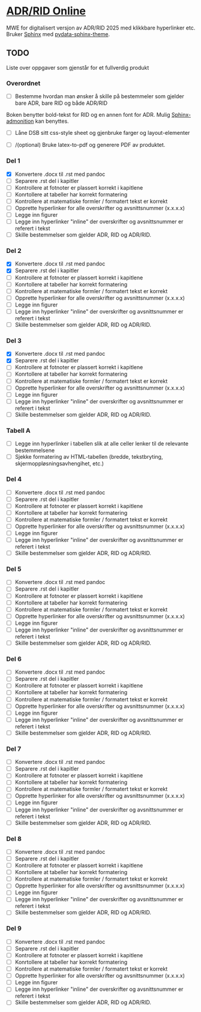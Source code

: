 # [ADR/RID Online](https://freeyolo.github.io/ADRRIDOnline/)

MWE for digitalisert versjon av ADR/RID 2025 med klikkbare hyperlinker etc.
Bruker [Sphinx](https://www.sphinx-doc.org/en/master/index.html) med [pydata-sphinx-theme](https://pydata-sphinx-theme.readthedocs.io/en/stable/index.html). 

## TODO

Liste over oppgaver som gjenstår for et fullverdig produkt

### Overordnet

- [ ] Bestemme hvordan man ønsker å skille på bestemmeler som gjelder bare ADR, bare RID og både ADR/RID

Boken benytter bold-tekst for RID og en annen font for ADR. Mulig [Sphinx-admonition](https://pydata-sphinx-theme.readthedocs.io/en/stable/examples/kitchen-sink/admonitions.html) kan benyttes.

- [ ] Låne DSB sitt css-style sheet og gjenbruke farger og layout-elementer
- [ ] /(optional) Bruke latex-to-pdf og generere PDF av produktet. 



### Del 1

- [x] Konvertere .docx til .rst med pandoc
- [ ] Separere .rst del i kapitler
- [ ] Kontrollere at fotnoter er plassert korrekt i kapitlene
- [ ] Konrtollere at tabeller har korrekt formatering
- [ ] Kontrollere at matematiske formler / formatert tekst er korrekt
- [ ] Opprette hyperlinker for alle overskrifter og avsnittsnummer (x.x.x.x)
- [ ] Legge inn figurer
- [ ] Legge inn hyperlinker "inline" der overskrifter og avsnittsnummer er referert i tekst
- [ ] Skille bestemmelser som gjelder ADR, RID og ADR/RID.

### Del 2

- [x] Konvertere .docx til .rst med pandoc
- [x] Separere .rst del i kapitler
- [ ] Kontrollere at fotnoter er plassert korrekt i kapitlene
- [ ] Konrtollere at tabeller har korrekt formatering
- [ ] Kontrollere at matematiske formler / formatert tekst er korrekt
- [ ] Opprette hyperlinker for alle overskrifter og avsnittsnummer (x.x.x.x)
- [ ] Legge inn figurer
- [ ] Legge inn hyperlinker "inline" der overskrifter og avsnittsnummer er referert i tekst
- [ ] Skille bestemmelser som gjelder ADR, RID og ADR/RID.

### Del 3

- [x] Konvertere .docx til .rst med pandoc
- [x] Separere .rst del i kapitler
- [ ] Kontrollere at fotnoter er plassert korrekt i kapitlene
- [ ] Konrtollere at tabeller har korrekt formatering
- [ ] Kontrollere at matematiske formler / formatert tekst er korrekt
- [ ] Opprette hyperlinker for alle overskrifter og avsnittsnummer (x.x.x.x)
- [ ] Legge inn figurer
- [ ] Legge inn hyperlinker "inline" der overskrifter og avsnittsnummer er referert i tekst
- [ ] Skille bestemmelser som gjelder ADR, RID og ADR/RID.

### Tabell A

- [ ] Legge inn hyperlinker i tabellen slik at alle celler lenker til de relevante bestemmelsene
- [ ] Sjekke formatering av HTML-tabellen (bredde, tekstbryting, skjermoppløsningsavhengihet, etc.)

### Del 4

- [ ] Konvertere .docx til .rst med pandoc
- [ ] Separere .rst del i kapitler
- [ ] Kontrollere at fotnoter er plassert korrekt i kapitlene
- [ ] Konrtollere at tabeller har korrekt formatering
- [ ] Kontrollere at matematiske formler / formatert tekst er korrekt
- [ ] Opprette hyperlinker for alle overskrifter og avsnittsnummer (x.x.x.x)
- [ ] Legge inn figurer
- [ ] Legge inn hyperlinker "inline" der overskrifter og avsnittsnummer er referert i tekst
- [ ] Skille bestemmelser som gjelder ADR, RID og ADR/RID.

### Del 5

- [ ] Konvertere .docx til .rst med pandoc
- [ ] Separere .rst del i kapitler
- [ ] Kontrollere at fotnoter er plassert korrekt i kapitlene
- [ ] Konrtollere at tabeller har korrekt formatering
- [ ] Kontrollere at matematiske formler / formatert tekst er korrekt
- [ ] Opprette hyperlinker for alle overskrifter og avsnittsnummer (x.x.x.x)
- [ ] Legge inn figurer
- [ ] Legge inn hyperlinker "inline" der overskrifter og avsnittsnummer er referert i tekst
- [ ] Skille bestemmelser som gjelder ADR, RID og ADR/RID.

### Del 6

- [ ] Konvertere .docx til .rst med pandoc
- [ ] Separere .rst del i kapitler
- [ ] Kontrollere at fotnoter er plassert korrekt i kapitlene
- [ ] Konrtollere at tabeller har korrekt formatering
- [ ] Kontrollere at matematiske formler / formatert tekst er korrekt
- [ ] Opprette hyperlinker for alle overskrifter og avsnittsnummer (x.x.x.x)
- [ ] Legge inn figurer
- [ ] Legge inn hyperlinker "inline" der overskrifter og avsnittsnummer er referert i tekst
- [ ] Skille bestemmelser som gjelder ADR, RID og ADR/RID.

### Del 7

- [ ] Konvertere .docx til .rst med pandoc
- [ ] Separere .rst del i kapitler
- [ ] Kontrollere at fotnoter er plassert korrekt i kapitlene
- [ ] Konrtollere at tabeller har korrekt formatering
- [ ] Kontrollere at matematiske formler / formatert tekst er korrekt
- [ ] Opprette hyperlinker for alle overskrifter og avsnittsnummer (x.x.x.x)
- [ ] Legge inn figurer
- [ ] Legge inn hyperlinker "inline" der overskrifter og avsnittsnummer er referert i tekst
- [ ] Skille bestemmelser som gjelder ADR, RID og ADR/RID.

### Del 8

- [ ] Konvertere .docx til .rst med pandoc
- [ ] Separere .rst del i kapitler
- [ ] Kontrollere at fotnoter er plassert korrekt i kapitlene
- [ ] Konrtollere at tabeller har korrekt formatering
- [ ] Kontrollere at matematiske formler / formatert tekst er korrekt
- [ ] Opprette hyperlinker for alle overskrifter og avsnittsnummer (x.x.x.x)
- [ ] Legge inn figurer
- [ ] Legge inn hyperlinker "inline" der overskrifter og avsnittsnummer er referert i tekst
- [ ] Skille bestemmelser som gjelder ADR, RID og ADR/RID.

### Del 9

- [ ] Konvertere .docx til .rst med pandoc
- [ ] Separere .rst del i kapitler
- [ ] Kontrollere at fotnoter er plassert korrekt i kapitlene
- [ ] Konrtollere at tabeller har korrekt formatering
- [ ] Kontrollere at matematiske formler / formatert tekst er korrekt
- [ ] Opprette hyperlinker for alle overskrifter og avsnittsnummer (x.x.x.x)
- [ ] Legge inn figurer
- [ ] Legge inn hyperlinker "inline" der overskrifter og avsnittsnummer er referert i tekst
- [ ] Skille bestemmelser som gjelder ADR, RID og ADR/RID.
